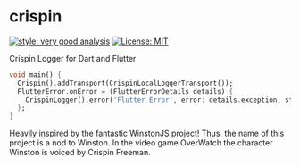 # crispin

[![style: very good analysis][very_good_analysis_badge]][very_good_analysis_link]
[![License: MIT][license_badge]][license_link]

Crispin Logger for Dart and Flutter


```dart
void main() {
  Crispin().addTransport(CrispinLocalLoggerTransport());
  FlutterError.onError = (FlutterErrorDetails details) {
    CrispinLogger().error('Flutter Error', error: details.exception, stackTrace: details.stack);
  };
}
```

Heavily inspired by the fantastic WinstonJS project! Thus, the name of this project is a nod to Winston. 
In the video game OverWatch the character Winston is voiced by Crispin Freeman. 


[license_badge]: https://img.shields.io/badge/license-MIT-blue.svg
[license_link]: https://opensource.org/licenses/MIT
[very_good_analysis_badge]: https://img.shields.io/badge/style-very_good_analysis-B22C89.svg
[very_good_analysis_link]: https://pub.dev/packages/very_good_analysis
